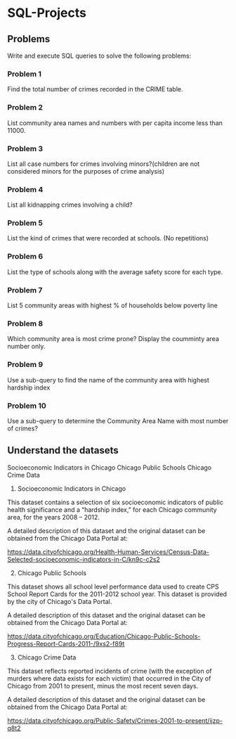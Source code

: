 # SQL-Projects

## Problems

Write and execute SQL queries to solve the following problems:

### Problem 1

Find the total number of crimes recorded in the CRIME table.

### Problem 2

List community area names and numbers with per capita income less than 11000.

### Problem 3

List all case numbers for crimes involving minors?(children are not considered minors for the purposes of crime analysis)

### Problem 4

List all kidnapping crimes involving a child?

### Problem 5

List the kind of crimes that were recorded at schools. (No repetitions)

### Problem 6

List the type of schools along with the average safety score for each type.

### Problem 7

List 5 community areas with highest % of households below poverty line

### Problem 8

Which community area is most crime prone? Display the coumminty area number only.

### Problem 9

Use a sub-query to find the name of the community area with highest hardship index

### Problem 10

Use a sub-query to determine the Community Area Name with most number of crimes?


## Understand the datasets

Socioeconomic Indicators in Chicago
Chicago Public Schools
Chicago Crime Data

1. Socioeconomic Indicators in Chicago

This dataset contains a selection of six socioeconomic indicators of public health significance and a “hardship index,” for each Chicago community area, for the years 2008 – 2012.

A detailed description of this dataset and the original dataset can be obtained from the Chicago Data Portal at:

https://data.cityofchicago.org/Health-Human-Services/Census-Data-Selected-socioeconomic-indicators-in-C/kn9c-c2s2

2. Chicago Public Schools

This dataset shows all school level performance data used to create CPS School Report Cards for the 2011-2012 school year. This dataset is provided by the city of Chicago's Data Portal.

A detailed description of this dataset and the original dataset can be obtained from the Chicago Data Portal at:

https://data.cityofchicago.org/Education/Chicago-Public-Schools-Progress-Report-Cards-2011-/9xs2-f89t

3. Chicago Crime Data

This dataset reflects reported incidents of crime (with the exception of murders where data exists for each victim) that occurred in the City of Chicago from 2001 to present, minus the most recent seven days.

A detailed description of this dataset and the original dataset can be obtained from the Chicago Data Portal at:

https://data.cityofchicago.org/Public-Safety/Crimes-2001-to-present/ijzp-q8t2
